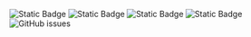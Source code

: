 ![Static Badge](https://img.shields.io/badge/blacklists-60-000000) ![Static Badge](https://img.shields.io/badge/blacklisted-2848017-cc0000) ![Static Badge](https://img.shields.io/badge/whitelisted-2245-00CC00) ![Static Badge](https://img.shields.io/badge/streaming_blacklist-28107-000000) ![GitHub issues](https://img.shields.io/github/issues/fabriziosalmi/blacklists)

